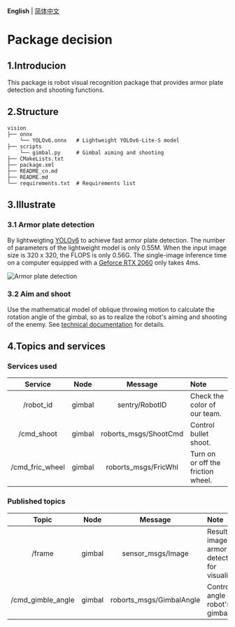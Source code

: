 __English__ | [简体中文](README_cn.md)

# Package decision

## 1.Introducion

This package is robot visual recognition package that provides armor plate detection and shooting functions.

## 2.Structure

```
vision
├── onnx
    └── YOLOv6.onnx   # Lightweight YOLOv6-Lite-S model
├── scripts
    └── gimbal.py     # Gimbal aiming and shooting
├── CMakeLists.txt
├── package.xml
├── README_cn.md
├── README.md
└── requirements.txt  # Requirements list
```

## 3.Illustrate

### 3.1 Armor plate detection

By lightweigting [YOLOv6](https://github.com/meituan/yolv6) to achieve fast armor plate detection. The number of parameters of the lightweight model is only 0.55M. When the input image size is 320 x 320, the FLOPS is only 0.56G. The single-image inference time on a computer equipped with a [Geforce RTX 2060](https://nvidia.cn/geforce/graphics-cards/rtx-2060) only takes 4ms.

![Armor plate detection](../../images/vision/detection.gif)

### 3.2 Aim and shoot

Use the mathematical model of oblique throwing motion to calculate the rotation angle of the gimbal, so as to realize the robot's aiming and shooting of the enemy. See [technical documentation](../../images/vision/doc/shoot.md) for details.

## 4.Topics and services

### Services used

| Service         | Node   | Message               | Note                               |
|:---------------:|:------:|:---------------------:|:-----------------------------------|
| /robot_id       | gimbal | sentry/RobotID        | Check the color of our team.       |
| /cmd_shoot      | gimbal | roborts_msgs/ShootCmd | Control bullet shoot.              |
| /cmd_fric_wheel | gimbal | roborts_msgs/FricWhl  | Turn on or off the friction wheel. |

### Published topics

| Topic             | Node   | Message                  | Note                                                   |
|:-----------------:|:------:|:------------------------:|:-------------------------------------------------------|
| /frame            | gimbal | sensor_msgs/Image        | Result image of armor plate detection for visualization |
| /cmd_gimble_angle | gimbal | roborts_msgs/GimbalAngle | Control the angle of the robot's gimbal            |
